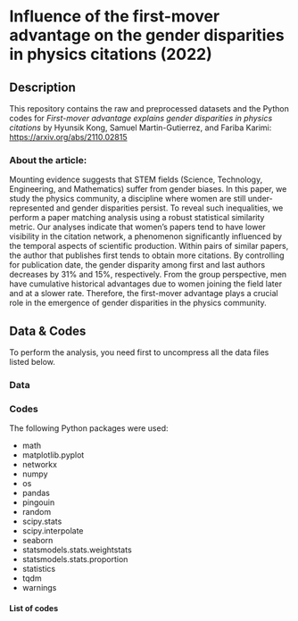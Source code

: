 # Influence of the first-mover advantage on the gender disparities in physics citations (2022)

## Description
This repository contains the raw and preprocessed datasets and the Python codes for *First-mover advantage explains gender disparities in physics citations* by Hyunsik Kong, Samuel Martin-Gutierrez, and Fariba Karimi: https://arxiv.org/abs/2110.02815

### About the article:
Mounting evidence suggests that STEM fields (Science, Technology, Engineering, and Mathematics) suffer from gender biases. In this paper, we study the physics community, a discipline where women are still under-represented and gender disparities persist. To reveal such inequalities, we perform a paper matching analysis using a robust statistical similarity metric. Our analyses indicate that women’s papers tend to have lower visibility in the citation network, a phenomenon significantly influenced by the temporal aspects of scientific production. Within pairs of similar papers, the author that publishes first tends to obtain more citations. By controlling for publication date, the gender disparity among first and last authors decreases by 31% and 15%, respectively. From the group perspective, men have cumulative historical advantages due to women joining the field later and at a slower rate. Therefore, the first-mover advantage plays a crucial role in the emergence of gender disparities in the physics community.

## Data & Codes

To perform the analysis, you need first to uncompress all the data files listed below.

### Data

### Codes

The following Python packages were used:
- math
- matplotlib.pyplot
- networkx
- numpy
- os
- pandas
- pingouin
- random
- scipy.stats
- scipy.interpolate
- seaborn
- statsmodels.stats.weightstats
- statsmodels.stats.proportion
- statistics
- tqdm
- warnings

#### List of codes
